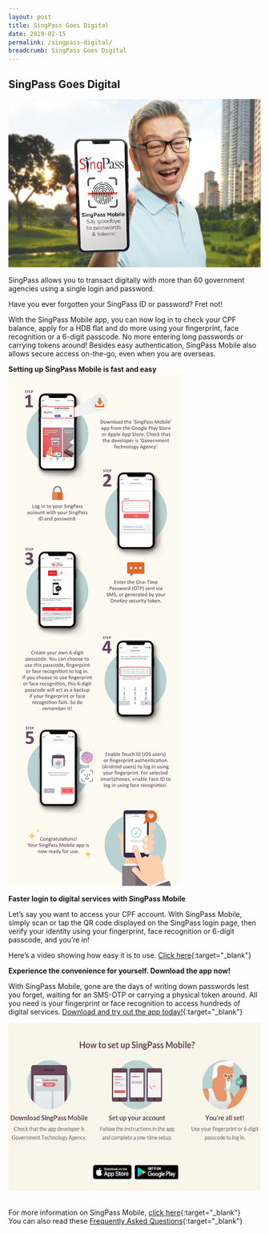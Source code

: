 ```yaml
---
layout: post
title: SingPass Goes Digital
date: 2019-02-15
permalink: /singpass-digital/
breadcrumb: SingPass Goes Digital
---
```


## SingPass Goes Digital <br>

![image1](/images/articles/singpass-image-1.jpg)

SingPass allows you to transact digitally with more than 60 government agencies using a single login and password.

Have you ever forgotten your SingPass ID or password? Fret not!

With the SingPass Mobile app, you can now log in to check your CPF balance, apply for a HDB flat and do more using your fingerprint, face recognition or a 6-digit passcode. No more entering long passwords or carrying tokens around! Besides easy authentication, SingPass Mobile also allows secure access on-the-go, even when you are overseas.

**Setting up SingPass Mobile is fast and easy**<br>
![image2](/images/articles/singpass-image-2.jpg)
<br>

**Faster login to digital services with SingPass Mobile**<br>

Let’s say you want to access your CPF account. With SingPass Mobile, simply scan or tap the QR code displayed on the SingPass login page, then verify your identity using your fingerprint, face recognition or 6-digit passcode, and you’re in!

Here’s a video showing how easy it is to use. [Click here](https://www.youtube.com/watch?v=f4di4HPgaRY){:target="_blank"}<br>

**Experience the convenience for yourself. Download the app now!**<br>

With SingPass Mobile, gone are the days of writing down passwords lest you forget, waiting for an SMS-OTP or carrying a physical token around. All you need is your fingerprint or face recognition to access hundreds of digital services. [Download and try out the app today!](https://singpassmobile.sg/?utm_source=IM_Silver&utm_medium=Article&utm_campaign=SPM2019){:target="_blank"}

![image3](/images/articles/singpass-image-3.jpg)

<br>For more information on SingPass Mobile, [click here](https://singpassmobile.sg/?utm_source=IM_Silver&utm_medium=Article&utm_campaign=SPM2019){:target="_blank"}<br>
You can also read these [Frequently Asked Questions](https://www.ifaq.gov.sg/SINGPASS/apps/Fcd_faqmain.aspx#TOPIC_210779){:target="_blank"}
